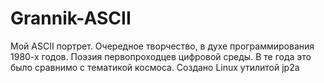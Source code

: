 # Grannik-ASCII
Мой ASCII портрет. Очередное творчество, в духе программирования 1980-х годов.  Поэзия первопроходцев цифровой среды. В те года это было сравнимо с тематикой космоса.  Создано Linux утилитой jp2a
